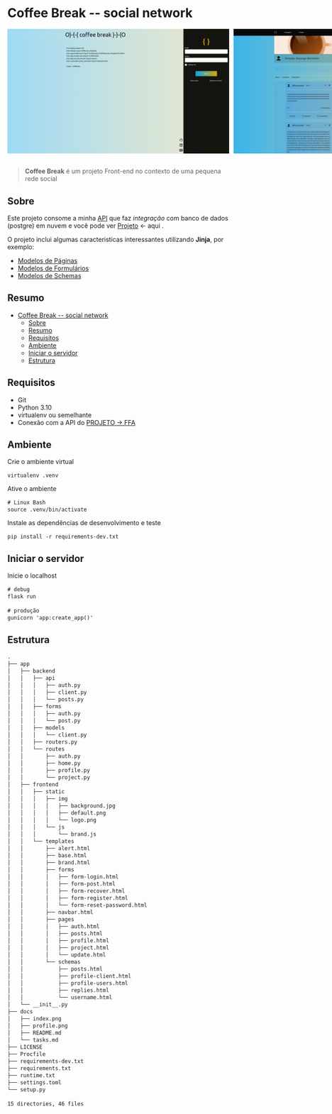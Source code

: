 # Coffee Break -- social network

<div align="center" style="display:flex; gap:10px">
<img src="index.png" width=500px>
<img src="profile.png" width=500px>
</div>

<br>
  
> **Coffee Break** é um projeto Front-end no contexto de uma pequena rede social

## Sobre

Este projeto consome a minha [API](https://fast-flask-api.herokuapp.com/docs)
que faz *integração* com banco de dados (postgre) em nuvem  e você pode ver [Projeto](https://github.com/Fernando-Medeiros/Fast-Flask-API) <- aqui .


O projeto inclui algumas caracteristicas interessantes utilizando **Jinja**, por exemplo:

- [Modelos de Páginas](../app/frontend/templates/pages/)
- [Modelos de Formulários](../app/frontend/templates/forms/)
- [Modelos de Schemas](../app/frontend/templates/schemas/)



## Resumo
- [Coffee Break -- social network](#coffee-break----social-network)
  - [Sobre](#sobre)
  - [Resumo](#resumo)
  - [Requisitos](#requisitos)
  - [Ambiente](#ambiente)
  - [Iniciar o servidor](#iniciar-o-servidor)
  - [Estrutura](#estrutura)



## Requisitos

- Git
- Python 3.10
- virtualenv ou semelhante
- Conexão com a API do [PROJETO -> FFA](https://github.com/Fernando-Medeiros/Fast-Flask-API) 

## Ambiente

Crie o ambiente virtual

```console
virtualenv .venv
```

Ative o ambiente 

```console
# Linux Bash
source .venv/bin/activate
```

Instale as dependências de desenvolvimento e teste

```console
pip install -r requirements-dev.txt
```

## Iniciar o servidor

Inicie o localhost

```console
# debug
flask run

# produção
gunicorn 'app:create_app()'
```

## Estrutura

```console
.
├── app
│   ├── backend
│   │   ├── api
│   │   │   ├── auth.py
│   │   │   ├── client.py
│   │   │   └── posts.py
│   │   ├── forms
│   │   │   ├── auth.py
│   │   │   └── post.py
│   │   ├── models
│   │   │   └── client.py
│   │   ├── routers.py
│   │   └── routes
│   │       ├── auth.py
│   │       ├── home.py
│   │       ├── profile.py
│   │       └── project.py
│   ├── frontend
│   │   ├── static
│   │   │   ├── img
│   │   │   │   ├── background.jpg
│   │   │   │   ├── default.png
│   │   │   │   └── logo.png
│   │   │   └── js
│   │   │       └── brand.js
│   │   └── templates
│   │       ├── alert.html
│   │       ├── base.html
│   │       ├── brand.html
│   │       ├── forms
│   │       │   ├── form-login.html
│   │       │   ├── form-post.html
│   │       │   ├── form-recover.html
│   │       │   ├── form-register.html
│   │       │   └── form-reset-password.html
│   │       ├── navbar.html
│   │       ├── pages
│   │       │   ├── auth.html
│   │       │   ├── posts.html
│   │       │   ├── profile.html
│   │       │   ├── project.html
│   │       │   └── update.html
│   │       └── schemas
│   │           ├── posts.html
│   │           ├── profile-client.html
│   │           ├── profile-users.html
│   │           ├── replies.html
│   │           └── username.html
│   └── __init__.py
├── docs
│   ├── index.png
│   ├── profile.png
│   ├── README.md
│   └── tasks.md
├── LICENSE
├── Procfile
├── requirements-dev.txt
├── requirements.txt
├── runtime.txt
├── settings.toml
└── setup.py

15 directories, 46 files
```